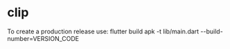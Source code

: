 # clip

To create a production release use: flutter build apk -t lib/main.dart --build-number=VERSION_CODE
